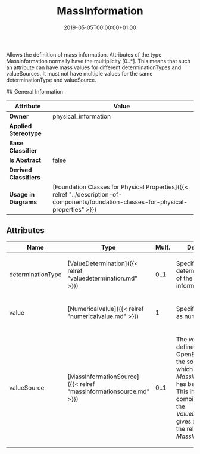 ﻿---
title: MassInformation
toc: false
type: specs
date: "2019-05-05T00:00:00+01:00"
draft: false
menu_name: vec120

# Prev/next pager order (if `docs_section_pager` enabled in `params.toml`)
weight: 
---
<html>   <head>     </head>   <body>     <p> Allows the definition of mass information. Attributes of the type MassInformation normally have the multiplicity [0..*]. This means that such an attribute can have mass values for different determinationTypes and valueSources. It must not have multiple values for the same determinationType and valueSource.      </p>    </body> </html> 
## General Information

| Attribute               | Value |
|-------------------------|-------|
| **Owner**               | physical_information |
| **Applied Stereotype**  |   |
| **Base Classifier**     |   |
| **Is Abstract**         | false |
| **Derived Classifiers** |   |
| **Usage in Diagrams**   | [Foundation Classes for Physical Properties]({{< relref "../description-of-components/foundation-classes-for-physical-properties" >}})<br/>  |

## Attributes
|  Name  |  Type  |  Mult.  |  Description  |  Owning Classifier  |
|--------|--------|---------|---------------|--------------|
|determinationType | [ValueDetermination]({{< relref "valuedetermination.md" >}}) | 0..1 | <html><body><p>Specifies the determination type of the mass information.  </p></body></html> | [MassInformation]({{< relref "massinformation.md" >}}) |
|value | [NumericalValue]({{< relref "numericalvalue.md" >}}) | 1 | <html><body><p>Specifies the mass as numerical value.  </p></body></html> | [MassInformation]({{< relref "massinformation.md" >}}) |
|valueSource | [MassInformationSource]({{< relref "massinformationsource.md" >}}) | 0..1 | <html>   <head>     </head>   <body>     <p> The <i>valueSource</i> defines in an OpenEnumeration the source from which the <i>MassInformation</i> has been retrieved. This information, in combination with the <i>ValueDetermination</i> gives a hint about the reliability of the <i>MassInformation</i>      </p>    </body> </html>  | [MassInformation]({{< relref "massinformation.md" >}}) |

